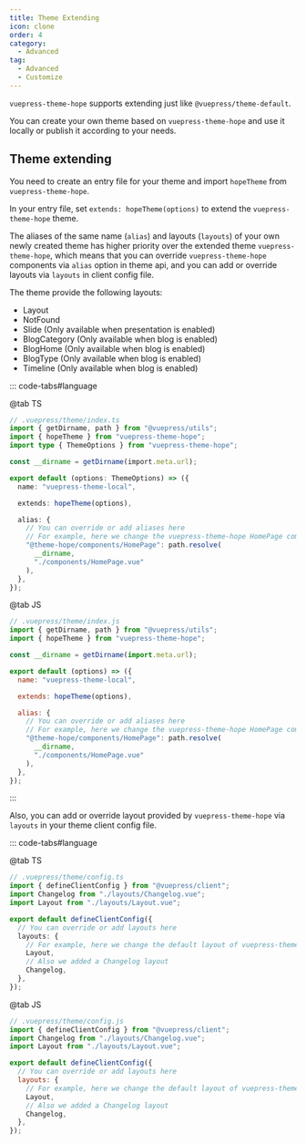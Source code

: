 ```yaml
---
title: Theme Extending
icon: clone
order: 4
category:
  - Advanced
tag:
  - Advanced
  - Customize
---
```


`vuepress-theme-hope` supports extending just like `@vuepress/theme-default`.

You can create your own theme based on `vuepress-theme-hope` and use it locally or publish it according to your needs.

## Theme extending

You need to create an entry file for your theme and import `hopeTheme` from `vuepress-theme-hope`.

In your entry file, set `extends: hopeTheme(options)` to extend the `vuepress-theme-hope` theme.

The aliases of the same name (`alias`) and layouts (`layouts`) of your own newly created theme has higher priority over the extended theme `vuepress-theme-hope`, which means that you can override `vuepress-theme-hope` components via `alias` option in theme api, and you can add or override layouts via `layouts` in client config file.

The theme provide the following layouts:

- Layout
- NotFound
- Slide (Only available when presentation is enabled)
- BlogCategory (Only available when blog is enabled)
- BlogHome (Only available when blog is enabled)
- BlogType (Only available when blog is enabled)
- Timeline (Only available when blog is enabled)

::: code-tabs#language

@tab TS

```ts
// .vuepress/theme/index.ts
import { getDirname, path } from "@vuepress/utils";
import { hopeTheme } from "vuepress-theme-hope";
import type { ThemeOptions } from "vuepress-theme-hope";

const __dirname = getDirname(import.meta.url);

export default (options: ThemeOptions) => ({
  name: "vuepress-theme-local",

  extends: hopeTheme(options),

  alias: {
    // You can override or add aliases here
    // For example, here we change the vuepress-theme-hope HomePage component to components/HomePage.vue under our own theme
    "@theme-hope/components/HomePage": path.resolve(
      __dirname,
      "./components/HomePage.vue"
    ),
  },
});
```

@tab JS

```js
// .vuepress/theme/index.js
import { getDirname, path } from "@vuepress/utils";
import { hopeTheme } from "vuepress-theme-hope";

const __dirname = getDirname(import.meta.url);

export default (options) => ({
  name: "vuepress-theme-local",

  extends: hopeTheme(options),

  alias: {
    // You can override or add aliases here
    // For example, here we change the vuepress-theme-hope HomePage component to components/HomePage.vue under our own theme
    "@theme-hope/components/HomePage": path.resolve(
      __dirname,
      "./components/HomePage.vue"
    ),
  },
});
```

:::

Also, you can add or override layout provided by `vuepress-theme-hope` via `layouts` in your theme client config file.

::: code-tabs#language

@tab TS

```ts
// .vuepress/theme/config.ts
import { defineClientConfig } from "@vuepress/client";
import Changelog from "./layouts/Changelog.vue";
import Layout from "./layouts/Layout.vue";

export default defineClientConfig({
  // You can override or add layouts here
  layouts: {
    // For example, here we change the default layout of vuepress-theme-hope to layouts/Layout.vue under our own theme
    Layout,
    // Also we added a Changelog layout
    Changelog,
  },
});
```

@tab JS

```js
// .vuepress/theme/config.js
import { defineClientConfig } from "@vuepress/client";
import Changelog from "./layouts/Changelog.vue";
import Layout from "./layouts/Layout.vue";

export default defineClientConfig({
  // You can override or add layouts here
  layouts: {
    // For example, here we change the default layout of vuepress-theme-hope to layouts/Layout.vue under our own theme
    Layout,
    // Also we added a Changelog layout
    Changelog,
  },
});
```
